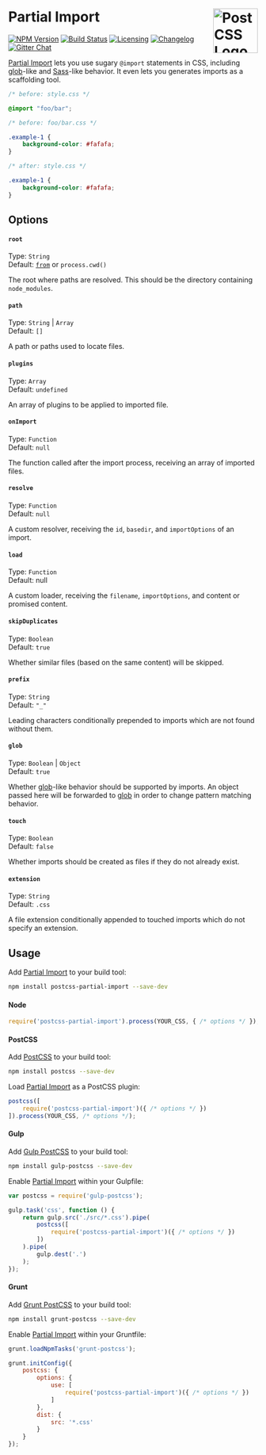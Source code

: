 
# Partial Import <a href="https://github.com/postcss/postcss"><img src="https://postcss.github.io/postcss/logo.svg" alt="PostCSS Logo" width="90" height="90" align="right"></a>

[![NPM Version][npm-img]][npm-url]
[![Build Status][cli-img]][cli-url]
[![Licensing][lic-image]][lic-url]
[![Changelog][log-image]][log-url]
[![Gitter Chat][git-image]][git-url]

[Partial Import] lets you use sugary `@import` statements in CSS, including [glob]-like and [Sass]-like behavior. It even lets you generates imports as a scaffolding tool.

```css
/* before: style.css */

@import "foo/bar";

/* before: foo/bar.css */

.example-1 {
    background-color: #fafafa;
}

/* after: style.css */

.example-1 {
    background-color: #fafafa;
}
```

## Options

#### `root`

Type: `String`  
Default: [`from`](https://github.com/postcss/postcss#node-source) or `process.cwd()`

The root where paths are resolved. This should be the directory containing `node_modules`.

#### `path`

Type: `String` | `Array`  
Default: `[]`

A path or paths used to locate files.

#### `plugins`

Type: `Array`  
Default: `undefined`

An array of plugins to be applied to imported file.

#### `onImport`

Type: `Function`  
Default: `null`

The function called after the import process, receiving an array of imported files.

#### `resolve`

Type: `Function`  
Default: `null`

A custom resolver, receiving the `id`, `basedir`, and `importOptions` of an import.

#### `load`

Type: `Function`  
Default: null

A custom loader, receiving the `filename`, `importOptions`, and content or
promised content.

#### `skipDuplicates`

Type: `Boolean`  
Default: `true`

Whether similar files (based on the same content) will be skipped.

#### `prefix`

Type: `String`  
Default: `"_"`

Leading characters conditionally prepended to imports which are not found without them.

#### `glob`

Type: `Boolean` | `Object`  
Default: `true`

Whether [glob]-like behavior should be supported by imports. An object passed here will be forwarded to [glob] in order to change pattern matching behavior.

#### `touch`

Type: `Boolean`  
Default: `false`

Whether imports should be created as files if they do not already exist.

#### `extension`

Type: `String`  
Default: `.css`

A file extension conditionally appended to touched imports which do not specify an extension.

## Usage

Add [Partial Import] to your build tool:

```bash
npm install postcss-partial-import --save-dev
```

#### Node

```js
require('postcss-partial-import').process(YOUR_CSS, { /* options */ });
```

#### PostCSS

Add [PostCSS] to your build tool:

```bash
npm install postcss --save-dev
```

Load [Partial Import] as a PostCSS plugin:

```js
postcss([
	require('postcss-partial-import')({ /* options */ })
]).process(YOUR_CSS, /* options */);
```

#### Gulp

Add [Gulp PostCSS] to your build tool:

```bash
npm install gulp-postcss --save-dev
```

Enable [Partial Import] within your Gulpfile:

```js
var postcss = require('gulp-postcss');

gulp.task('css', function () {
	return gulp.src('./src/*.css').pipe(
		postcss([
			require('postcss-partial-import')({ /* options */ })
		])
	).pipe(
		gulp.dest('.')
	);
});
```

#### Grunt

Add [Grunt PostCSS] to your build tool:

```bash
npm install grunt-postcss --save-dev
```

Enable [Partial Import] within your Gruntfile:

```js
grunt.loadNpmTasks('grunt-postcss');

grunt.initConfig({
	postcss: {
		options: {
			use: [
				require('postcss-partial-import')({ /* options */ })
			]
		},
		dist: {
			src: '*.css'
		}
	}
});
```

[npm-url]: https://www.npmjs.com/package/postcss-partial-import
[npm-img]: https://img.shields.io/npm/v/postcss-partial-import.svg
[cli-url]: https://travis-ci.org/jonathantneal/postcss-partial-import
[cli-img]: https://img.shields.io/travis/jonathantneal/postcss-partial-import.svg
[lic-url]: LICENSE.md
[lic-image]: https://img.shields.io/npm/l/postcss-partial-import.svg
[log-url]: CHANGELOG.md
[log-image]: https://img.shields.io/badge/changelog-md-blue.svg
[git-url]: https://gitter.im/postcss/postcss
[git-image]: https://img.shields.io/badge/chat-gitter-blue.svg

[Partial Import]: https://github.com/jonathantneal/postcss-partial-import
[glob]: https://github.com/isaacs/node-glob#readme
[Sass]: http://sass-lang.com/guide#topic-4
[PostCSS]: https://github.com/postcss/postcss
[Gulp PostCSS]: https://github.com/postcss/gulp-postcss
[Grunt PostCSS]: https://github.com/nDmitry/grunt-postcss
